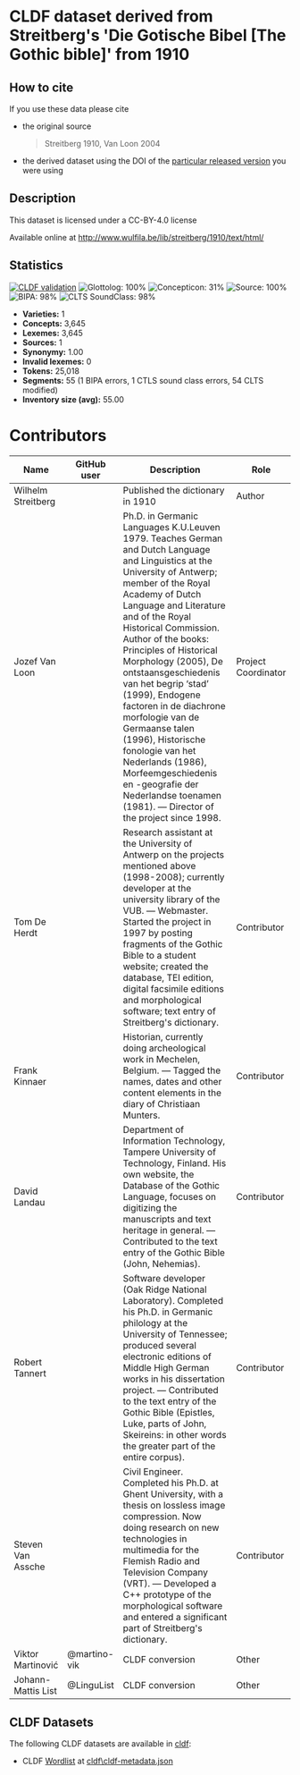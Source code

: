 # CLDF dataset derived from Streitberg's 'Die Gotische Bibel [The Gothic bible]' from 1910

## How to cite

If you use these data please cite
- the original source
  > Streitberg 1910, Van Loon 2004
- the derived dataset using the DOI of the [particular released version](../../releases/) you were using

## Description


This dataset is licensed under a CC-BY-4.0 license

Available online at http://www.wulfila.be/lib/streitberg/1910/text/html/

## Statistics


[![CLDF validation](https://github.com/martino-vic/streitberggothic/workflows/CLDF-validation/badge.svg)](https://github.com/martino-vic/streitberggothic/actions?query=workflow%3ACLDF-validation)
![Glottolog: 100%](https://img.shields.io/badge/Glottolog-100%25-brightgreen.svg "Glottolog: 100%")
![Concepticon: 31%](https://img.shields.io/badge/Concepticon-31%25-red.svg "Concepticon: 31%")
![Source: 100%](https://img.shields.io/badge/Source-100%25-brightgreen.svg "Source: 100%")
![BIPA: 98%](https://img.shields.io/badge/BIPA-98%25-green.svg "BIPA: 98%")
![CLTS SoundClass: 98%](https://img.shields.io/badge/CLTS%20SoundClass-98%25-green.svg "CLTS SoundClass: 98%")

- **Varieties:** 1
- **Concepts:** 3,645
- **Lexemes:** 3,645
- **Sources:** 1
- **Synonymy:** 1.00
- **Invalid lexemes:** 0
- **Tokens:** 25,018
- **Segments:** 55 (1 BIPA errors, 1 CTLS sound class errors, 54 CLTS modified)
- **Inventory size (avg):** 55.00

# Contributors

Name | GitHub user | Description | Role |
--- | --- | --- | --- |
Wilhelm Streitberg | | Published the dictionary in 1910 | Author |
Jozef Van Loon | | Ph.D. in Germanic Languages K.U.Leuven 1979. Teaches German and Dutch Language and Linguistics at the University of Antwerp; member of the Royal Academy of Dutch Language and Literature and of the Royal Historical Commission. Author of the books: Principles of Historical Morphology (2005), De ontstaansgeschiedenis van het begrip ‘stad’ (1999), Endogene factoren in de diachrone morfologie van de Germaanse talen (1996), Historische fonologie van het Nederlands (1986), Morfeemgeschiedenis en -geografie der Nederlandse toenamen (1981). — Director of the project since 1998. | Project Coordinator |
Tom De Herdt | | Research assistant at the University of Antwerp on the projects mentioned above (1998-2008); currently developer at the university library of the VUB. — Webmaster. Started the project in 1997 by posting fragments of the Gothic Bible to a student website; created the database, TEI edition, digital facsimile editions and morphological software; text entry of Streitberg's dictionary. | Contributor
Frank Kinnaer | | Historian, currently doing archeological work in Mechelen, Belgium. — Tagged the names, dates and other content elements in the diary of Christiaan Munters. | Contributor
David Landau | | Department of Information Technology, Tampere University of Technology, Finland. His own website, the Database of the Gothic Language, focuses on digitizing the manuscripts and text heritage in general. — Contributed to the text entry of the Gothic Bible (John, Nehemias). | Contributor
Robert Tannert | | Software developer (Oak Ridge National Laboratory). Completed his Ph.D. in Germanic philology at the University of Tennessee; produced several electronic editions of Middle High German works in his dissertation project. — Contributed to the text entry of the Gothic Bible (Epistles, Luke, parts of John, Skeireins: in other words the greater part of the entire corpus). | Contributor
Steven Van Assche | | Civil Engineer. Completed his Ph.D. at Ghent University, with a thesis on lossless image compression. Now doing research on new technologies in multimedia for the Flemish Radio and Television Company (VRT). — Developed a C++ prototype of the morphological software and entered a significant part of Streitberg's dictionary. | Contributor
Viktor Martinović | @martino-vik | CLDF conversion | Other
Johann-Mattis List | @LinguList| CLDF conversion | Other



## CLDF Datasets

The following CLDF datasets are available in [cldf](cldf):

- CLDF [Wordlist](https://github.com/cldf/cldf/tree/master/modules/Wordlist) at [cldf\cldf-metadata.json](cldf\cldf-metadata.json)